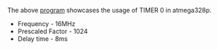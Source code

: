 The above [program](https://github.com/Rakee003/BareMetalProgramming/blob/main/AVR_Timers/AVR_Timer_SimpleProgram/AVR_Timer_SimpleProgram/main.c) showcases the usage of TIMER 0 in atmega328p.
* Frequency - 16MHz
* Prescaled Factor - 1024
* Delay time - 8ms
